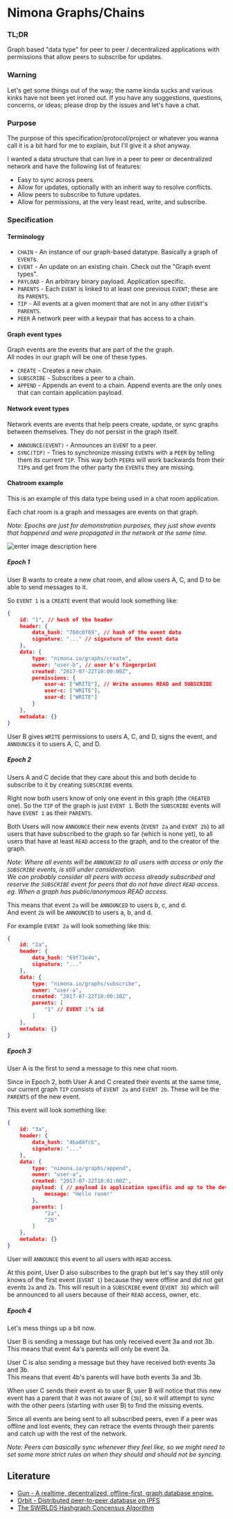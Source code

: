 # Nimona Graphs/Chains

### TL;DR

Graph based "data type" for peer to peer / decentralized applications with
permissions that allow peers to subscribe for updates.

### Warning

Let's get some things out of the way; the name kinda sucks and various kinks
have not been yet ironed out. If you have any suggestions, questions, concerns,
or ideas; please drop by the issues and let's have a chat.

### Purpose

The purpose of this specification/protocol/project or whatever you wanna call
it is a bit hard for me to explain, but I'll give it a shot anyway.

I wanted a data structure that can live in a peer to peer or decentralized 
network and have the following list of features:

* Easy to sync across peers.
* Allow for updates, optionally with an inherit way to resolve conflicts.
* Allow peers to subscribe to future updates.
* Allow for permissions, at the very least read, write, and subscribe.

### Specification

#### Terminology

* `CHAIN` - An instance of our graph-based datatype. Basically a graph of `EVENT`s.
* `EVENT` - An update on an existing chain. Check out the "Graph event types".
* `PAYLOAD` - An arbitrary binary payload. Application specific.
* `PARENTS` - Each `EVENT` is linked to at least one previous `EVENT`; these are its `PARENTS`.
* `TIP` - All events at a given moment that are not in any other `EVENT`'s `PARENTS`.
* `PEER` A network peer with a keypair that has access to a chain.

#### Graph event types

Graph events are the events that are part of the the graph.  
All nodes in our graph will be one of these types.

* `CREATE` - Creates a new chain.
* `SUBSCRIBE` - Subscribes a peer to a chain.
* `APPEND` - Appends an event to a chain. Append events are the only ones that
  can contain application payload.

#### Network event types

Network events are events that help peers create, update, or sync graphs between
themselves. They do not persist in the graph itself.

* `ANNOUNCE(EVENT)` - Announces an `EVENT` to a peer.
* `SYNC(TIP)` - Tries to synchronize missing `EVENT`s with a `PEER` by telling
  them its current `TIP`. This way both `PEER`s will work backwards from their
  `TIP`s and get from the other party the `EVENT`s they are missing.

#### Chatroom example

This is an example of this data type being used in a chat room application.

Each chat room is a graph and messages are events on that graph.

*Note: Epochs are just for demonstration purposes, they just show events that 
happened and were propagated in the network at the same time.*

![enter image description here](readme-graph.png)

##### Epoch 1

User B wants to create a new chat room, and allow users A, C, and D to be able
to send messages to it.

So `EVENT 1` is a `CREATE` event that would look something like:

```json
{
    id: "1", // hash of the header
    header: {
        data_hash: "760c0f69", // hash of the event data
        signature: "..." // signature of the event data
    },
    data: {
        type: "nimona.io/graphs/create",
        owner: "user-b", // user b's fingerprint
        created: "2017-07-22T18:00:00Z",
        permissions: {
            user-a: ["WRITE"], // Write assumes READ and SUBSCRIBE
            user-c: ["WRITE"],
            user-d: ["WRITE"]
        }
    },
    metadata: {}
}
```

User B gives `WRITE` permissions to users A, C, and D, signs the event, and
`ANNOUNCE`s it to users A, C, and D.

##### Epoch 2

Users A and C decide that they care about this and both decide to subscribe to
it by creating `SUBSCRIBE` events.

Right now both users know of only one event in this graph (the `CREATED` one).
So the `TIP` of the graph is just `EVENT 1`. Both the `SUBSCRIBE` events will 
have `EVENT 1` as their `PARENTS`.

Both Users will now `ANNOUNCE` their new events (`EVENT 2a` and `EVENT 2b`) to 
all users that have subscribed to the graph so far (which is none yet), to all
users that have at least `READ` access to the graph, and to the creator of the
graph.

*Note: Where all events will be `ANNOUNCED` to all users with access or only
the `SUBSCRIBE` events, is still under consideration.  
We can probably consider all peers with access already subscribed and reserve
the `SUBSCRIBE` event for peers that do not have direct `READ` access.  
eg. When a graph has public/anonymous READ access.*

This means that event `2a` will be `ANNOUNCED` to users b, c, and d.  
And event `2b` will be `ANNOUNCED` to users a, b, and d.

For example `EVENT 2a` will look something like this:

```json
{
    id: "2a",
    header: {
        data_hash: "69f73e4e",
        signature: "..."
    },
    data: {
        type: "nimona.io/graphs/subscribe",
        owner: "user-a",
        created: "2017-07-22T18:00:30Z",
        parents: [
            "1" // EVENT 1's id
        ]
    },
    metadata: {}
}
```

##### Epoch 3

User A is the first to send a message to this new chat room.  

Since in Epoch 2, both User A and C created their events at the same time, our
current graph `TIP` consists of `EVENT 2a` and `EVENT 2b`. These will be the
`PARENTS` of the new event.  

This event will look something like:

```json
{
    id: "3a",
    header: {
        data_hash: "4ba88fcb",
        signature: "..."
    },
    data: {
        type: "nimona.io/graphs/append",
        owner: "user-a",
        created: "2017-07-22T18:01:00Z",
        payload: { // payload is application specific and up to the developer
            message: "Hello room!"
        },
        parents: [
            "2a",
            "2b"
        ]
    },
    metadata: {}
}
```

User will `ANNOUNCE` this event to all users with `READ` access.

At this point, User D also subscribes to the graph but let's say they still only
knows of the first event (`EVENT 1`) because they were offline and did not get
events `2a` and `2b`. This will result in a `SUBSCRIBE` event (`EVENT 3b`) which
will be announced to all users because of their `READ` access, owner, etc.

##### Epoch 4

Let's mess things up a bit now.

User B is sending a message but has only received event 3a and not 3b.  
This means that event 4a's parents will only be event 3a.

User C is also sending a message but they have received both events 3a and 3b.  
This means that event 4b's parents will have both events 3a and 3b.

When user C sends their event `4b` to user B, user B will notice that this new
event has a parent that it was not aware of (`3b`), so it will attempt to sync
with the other peers (starting with user B) to find the missing events.

Since all events are being sent to all subscribed peers, even if a peer was 
offline and lost events, they can retrace the events through their parents and
catch up with the rest of the network.

*Note: Peers can basically sync whenever they feel like, so we might need to set
some more strict rules on when they should and should not be syncing.*

## Literature

* [Gun - A realtime, decentralized, offline-first, graph database engine.](https://github.com/amark/gun)
* [Orbit - Distributed peer-to-peer database on IPFS](https://github.com/orbitdb/orbit-db)
* [The SWIRLDS Hashgraph Concensus Algorithm](http://www.swirlds.com/downloads/SWIRLDS-TR-2016-01.pdf)